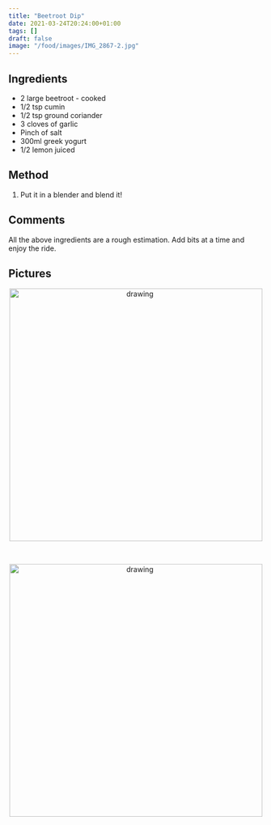 ```yaml
---
title: "Beetroot Dip"
date: 2021-03-24T20:24:00+01:00
tags: []
draft: false
image: "/food/images/IMG_2867-2.jpg"
---
```


## Ingredients 

* 2 large beetroot - cooked 
* 1/2 tsp cumin 
* 1/2 tsp ground coriander
* 3 cloves of garlic 
* Pinch of salt 
* 300ml greek yogurt 
* 1/2 lemon juiced 

## Method 

1. Put it in a blender and blend it! 


## Comments 

All the above ingredients are a rough estimation. Add bits at a time and enjoy the ride. 

## Pictures

<p align="center"> 
<img src="/food/images/IMG_2873-2.jpg" alt="drawing" width="500"/>
</p>
<br>


<p align="center"> 
<img src="/food/images/IMG_2867-2.jpg" alt="drawing" width="500"/>
</p>
<br>